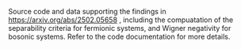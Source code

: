 Source code and data supporting the findings in https://arxiv.org/abs/2502.05658 , including the compuatation of the separability criteria for fermionic systems, and Wigner negativity for bosonic systems. Refer to the code documentation for more details. 
